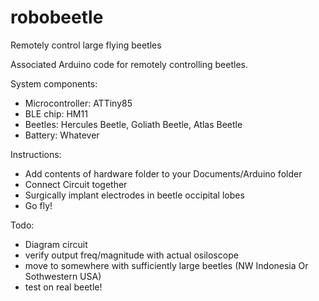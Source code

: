 # robobeetle
Remotely control large flying beetles

Associated Arduino code for remotely controlling beetles.

System components:
- Microcontroller: ATTiny85
- BLE chip: HM11
- Beetles: Hercules Beetle, Goliath Beetle, Atlas Beetle
- Battery: Whatever

Instructions:
- Add contents of hardware folder to your Documents/Arduino folder
- Connect Circuit together
- Surgically implant electrodes in beetle occipital lobes
- Go fly!

Todo:
- Diagram circuit
- verify output freq/magnitude with actual osiloscope
- move to somewhere with sufficiently large beetles (NW Indonesia Or Sothwestern USA)
- test on real beetle!